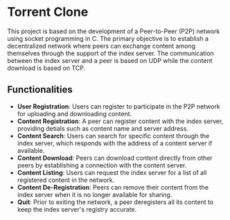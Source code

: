 # Torrent Clone

This project is based on the development of a Peer-to-Peer (P2P) network using socket programming in C. The primary objective is to establish a decentralized network where peers
can exchange content among themselves through the support of the index server. The communication between the index server and a peer is based on UDP while the content download is 
based on TCP. 

## Functionalities 
- **User Registration**: Users can register to participate in the P2P network for uploading and downloading content.
- **Content Registration**: A peer can register content with the index server, providing detials such as content name and server address.
- **Content Search**: Users can search for specific content through the index server, which responds with the address of a content server if available. 
- **Content Download**: Peers can download content directly from other peers by establishing a connection with the content server.
- **Content Listing**: Users can request the index server for a list of all registered content in the network.
- **Content De-Registration**: Peers can remove their content from the index server when it is no longer available for sharing.
- **Quit**: Prior to exiting the network, a peer deregisters all its content to keep the index server's registry accurate. 
